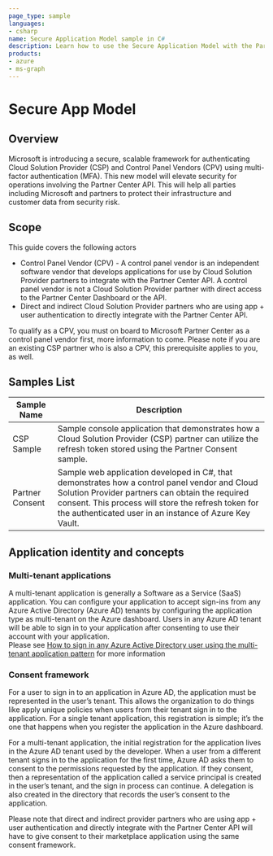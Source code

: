 ```yaml
---
page_type: sample
languages:
- csharp
name: Secure Application Model sample in C#
description: Learn how to use the Secure Application Model with the Partner Center .NET SDK in your apps.
products:
- azure
- ms-graph
---
```


# Secure App Model

## Overview

Microsoft is introducing a secure, scalable framework for authenticating Cloud Solution Provider (CSP) and Control Panel Vendors (CPV) using multi-factor authentication (MFA). This new model will elevate security for operations involving the Partner Center API. This will help all parties including Microsoft and partners to protect their infrastructure and customer data from security risk.

## Scope

This guide covers the following actors

* Control Panel Vendor (CPV) - A control panel vendor is an independent software vendor that develops applications for use by Cloud Solution Provider partners to integrate with the Partner Center API. A control panel vendor is not a Cloud Solution Provider partner with direct access to the Partner Center Dashboard or the API.
* Direct and indirect Cloud Solution Provider partners who are using app + user authentication to directly integrate with the Partner Center API.

To qualify as a CPV, you must on board to Microsoft Partner Center as a control panel vendor first, more information to come. Please note if you are an existing CSP partner who is also a CPV, this prerequisite applies to you, as well.

## Samples List

| Sample Name | Description |
|-------------|-------------|
| CSP Sample | Sample console application that demonstrates how a Cloud Solution Provider (CSP) partner can utilize the refresh token stored using the Partner Consent sample. |
| Partner Consent | Sample web application developed in C#, that demonstrates how a control panel vendor and Cloud Solution Provider partners can obtain the required consent. This process will store the refresh token for the authenticated user in an instance of Azure Key Vault.|

## Application identity and concepts

### Multi-tenant applications

A multi-tenant application is generally a Software as a Service (SaaS) application. You can configure your application to accept sign-ins from any Azure Active Directory (Azure AD) tenants by configuring the application type as multi-tenant on the Azure dashboard. Users in any Azure AD tenant will be able to sign in to your application after consenting to use their account with your application.  
Please see [How to sign in any Azure Active Directory user using the multi-tenant application pattern](https://docs.microsoft.com/azure/active-directory/develop/howto-convert-app-to-be-multi-tenant) for more information

### Consent framework

For a user to sign in to an application in Azure AD, the application must be represented in the user’s tenant. This allows the organization to do things like apply unique policies when users from their tenant sign in to the application. For a single tenant application, this registration is simple; it’s the one that happens when you register the application in the Azure dashboard.

For a multi-tenant application, the initial registration for the application lives in the Azure AD tenant used by the developer. When a user from a different tenant signs in to the application for the first time, Azure AD asks them to consent to the permissions requested by the application. If they consent, then a representation of the application called a service principal is created in the user’s tenant, and the sign in process can continue. A delegation is also created in the directory that records the user’s consent to the application.

Please note that direct and indirect provider partners who are using app + user authentication and directly integrate with the Partner Center API will have to give consent to their marketplace application using the same consent framework.
